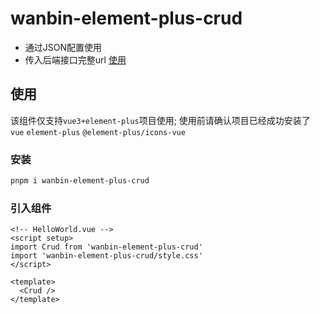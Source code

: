 # wanbin-element-plus-crud

- 通过JSON配置使用
- 传入后端接口完整url [使用](#使用)

## 使用
该组件仅支持`vue3+element-plus`项目使用;
使用前请确认项目已经成功安装了 `vue` `element-plus` `@element-plus/icons-vue`

### 安装

```bash
pnpm i wanbin-element-plus-crud
```

### 引入组件

```vue
<!-- HelloWorld.vue -->
<script setup>
import Crud from 'wanbin-element-plus-crud'
import 'wanbin-element-plus-crud/style.css'
</script>

<template>
  <Crud />
</template>
```
